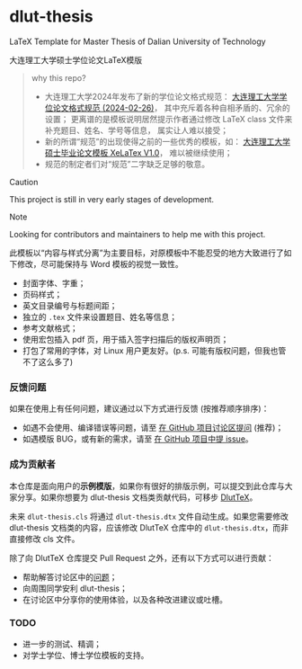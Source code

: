 # dlut-thesis

LaTeX Template for Master Thesis of Dalian University of Technology

大连理工大学硕士学位论文LaTeX模版

> why this repo?
>
> * 大连理工大学2024年发布了新的学位论文格式规范：
[大连理工大学学位论文格式规范 (2024-02-26)](https://gs.dlut.edu.cn/info/1210/13916.htm)，
其中充斥着各种自相矛盾的、冗余的设置；
更离谱的是模板说明居然提示作者通过修改 LaTeX class 文件来补充题目、姓名、学号等信息，
属实让人难以接受；
> * 新的所谓“规范”的出现使得之前的一些优秀的模板，如：
[大连理工大学硕士毕业论文模板 XeLaTex V1.0](https://cn.overleaf.com/latex/templates/da-lian-li-gong-da-xue-shuo-shi-bi-ye-lun-wen-mo-ban-xelatex-v1-dot-0/mswbqtxykdff)，
难以被继续使用；
> * 规范的制定者们对“规范”二字缺乏足够的敬意。

> [!CAUTION]
> This project is still in very early stages of development.

> [!NOTE]
> Looking for contributors and maintainers to help me with this project.

此模板以“内容与样式分离”为主要目标，对原模板中不能忍受的地方大致进行了如下修改，尽可能保持与 Word 模板的视觉一致性。

* 封面字体、字重；
* 页码样式；
* 英文目录编号与标题间距；
* 独立的 `.tex` 文件来设置题目、姓名等信息；
* 参考文献格式；
* 使用宏包插入 pdf 页，用于插入签字扫描后的版权声明页；
* 打包了常用的字体，对 Linux 用户更友好。(p.s. 可能有版权问题，但我也管不了这么多了)

### 反馈问题

如果在使用上有任何问题，建议通过以下方式进行反馈 (按推荐顺序排序)：

* 如遇不会使用、编译错误等问题，请至 [在 GitHub 项目讨论区提问](https://github.com/01xz/dlut-thesis/discussions) (推荐)；
* 如遇模版 BUG，或有新的需求，请至 [在 GitHub 项目中提 issue](https://github.com/01xz/dlut-thesis/issues)。

### 成为贡献者

本仓库是面向用户的**示例模版**，如果你有很好的排版示例，可以提交到此仓库与大家分享。如果你想要为 dlut-thesis 文档类贡献代码，可移步 [DlutTeX](https://github.com/01xz/DlutTeX)。

未来 `dlut-thesis.cls` 将通过 `dlut-thesis.dtx` 文件自动生成。如果您需要修改 dlut-thesis 文档类的内容，应该修改 DlutTeX 仓库中的 `dlut-thesis.dtx`，而非直接修改 cls 文件。

除了向 DlutTeX 仓库提交 Pull Request 之外，还有以下方式可以进行贡献：

* 帮助解答讨论区中的[问题](https://github.com/01xz/dlut-thesis/discussions)；
* 向周围同学安利 dlut-thesis；
* 在讨论区中分享你的使用体验，以及各种改进建议或吐槽。

### TODO

* 进一步的测试、精调；
* 对学士学位、博士学位模板的支持。
